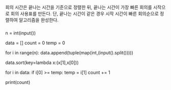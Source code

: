 ###
회의 시간은 끝나는 시간을 기준으로 정렬한 뒤,
끝나는 시간이 가장 빠른 회의를 시작으로 회의 사용표를 만든다.
단, 끝나는 시간이 같은 경우 시작 시간이 빠른 회의순으로 정렬하여 알고리즘을 완성한다.
###

n = int(input())

data = []
count = 0
temp = 0

for i in range(n):
	data.append(tuple(map(int,(input().split()))))

data.sort(key=lambda x:(x[1],x[0]))

for i in data:
	if i[0] >= temp:
		temp = i[1]
		count += 1

print(count)

